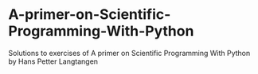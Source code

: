 # A-primer-on-Scientific-Programming-With-Python
Solutions to exercises of A primer on Scientific Programming With Python by Hans Petter Langtangen
